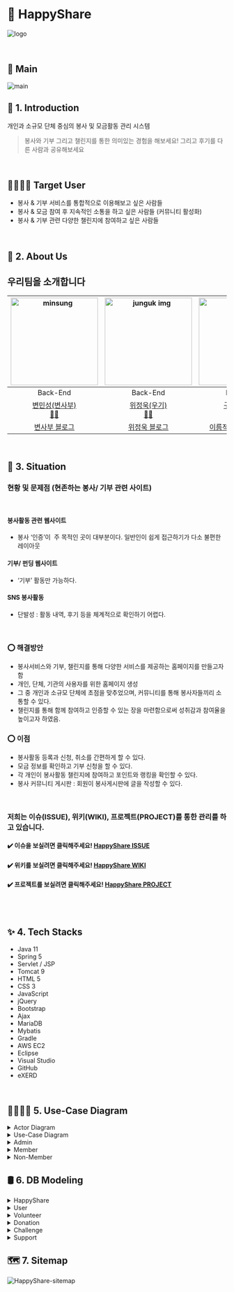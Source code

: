 # 💖 HappyShare 

![logo](https://user-images.githubusercontent.com/86590036/143727485-d17dbc6f-794e-40e6-a368-70279634deb8.jpg)


<br />

## 📌 Main 

![main](https://user-images.githubusercontent.com/86590036/143688493-f45eb512-2a38-4553-b729-7ad1b430c928.gif)



## 🚀 1. Introduction

개인과 소규모 단체 중심의 봉사 및 모금활동 관리 시스템

> 봉사와 기부 그리고 챌린지를 통한 의미있는 경험을 해보세요!  그리고 후기를 다른 사람과 공유해보세요

<br />


## 👨‍👩‍👧‍👦 Target User

- 봉사 & 기부 서비스를 통합적으로 이용해보고 싶은 사람들
- 봉사 & 모금 참여 후 지속적인 소통을 하고 싶은 사람들 (커뮤니티 활성화)
- 봉사 & 기부 관련 다양한 챌린지에 참여하고 싶은 사람들


<br />

## 🌱 2. About Us

## 우리팀을 소개합니다 

|                     <img src="https://avatars.githubusercontent.com/u/86590036?v=4" width=200px alt="minsung"/>                      |                    <img src="https://avatars.githubusercontent.com/u/86589601?v=4" width=200px alt="junguk img"/>                    |                      <img src="https://avatars.githubusercontent.com/u/86590036?v=4" width=200px alt="_"/>                      |                     <img src="https://avatars.githubusercontent.com/u/86590036?v=4" width=200px alt="_">                      |                    <img src="https://avatars.githubusercontent.com/u/86590036?v=4" width=200px alt="_">              |
| :---------------------------------------------------------------------------------------------------------------------------: | :-------------------------------------------------------------------------------------------------------------------------------: | :-----------------------------------------------------------------------------------------------------------------------------------: | :---------------------------------------------------------------------------------------------------------------------------------: | :-------------------------------------------------------------------------------------------------------------------------------: |
|                                                           Back-End                                                            |                                                             Back-End                                                              |                                                               Back-End                                                                |                                                              Back-End                                                               |                                                             Front-End                                                             |
| [변민성(변사부)](https://github.com/minsungbyun) <br> [🙋‍♂️]() | [위정욱(우기)](https://github.com/wejunguk) <br> [👩‍💻]() | [구백연(백구)](https://github.com/baekyeon9) <br> [👨‍💻]() | [이름적어주세요](https://www.naver.com) <br> [👨‍💻]() | [이름적어주세요](https://www.naver.com) <br> [👩‍💻]() | [이름적어주세요](https://www.naver.com) <br> [👨‍💻]() |
|                                           [변사부 블로그](https://enjoydevelop.tistory.com)                                            |                                      [위정욱 블로그](#)                                      |                                             [이름적어주세요 블로그](https://www.naver.com)                                              |                                            [이름적어주세요 블로그](https://www.naver.com)                                             |                                           [이름적어주세요 블로그](https://www.naver.com)                                            |


<br />

## 📝 3. Situation

### 현황 및 문제점 (현존하는 봉사/ 기부 관련 사이트)
<br />

#### 봉사활동 관련 웹사이트 
- 봉사 ‘인증’이  주 목적인 곳이 대부분이다.
일반인이 쉽게 접근하기가 다소 불편한 레이아웃

#### 기부/ 펀딩 웹사이트
- ‘기부’ 활동만 가능하다.

#### SNS 봉사활동 
- 단발성 : 활동 내역, 후기 등을 체계적으로 확인하기 어렵다.
<br />

### ⭕ 해결방안

- 봉사서비스와 기부, 챌린지를 통해 다양한 서비스를 제공하는 홈페이지를 만들고자 함
- 개인, 단체, 기관의 사용자를 위한 홈페이지 생성
- 그 중 개인과 소규모 단체에 초점을 맞추었으며, 커뮤니티를 통해 봉사자들끼리 소통할 수 있다.
- 챌린지를 통해 함께 참여하고 인증할 수 있는 장을 마련함으로써 성취감과 참여율을 높이고자 하였음.

### ⭕ 이점

- 봉사활동 등록과 신청, 취소를 간편하게 할 수 있다.
- 모금 정보를 확인하고 기부 신청을 할 수 있다.
- 각 개인이 봉사활동 챌린지에 참여하고 포인트와 랭킹을 확인할 수 있다.
- 봉사 커뮤니티 게시판 : 회원이 봉사게시판에 글을 작성할 수 있다.

<br />

### 저희는 이슈(ISSUE), 위키(WIKI), 프로젝트(PROJECT)를 통한 관리를 하고 있습니다. <br />

<h4> ✔️ 이슈을 보실려면 클릭해주세요!
<a href='https://github.com/minsungbyun/happy-share/issues'>HappyShare ISSUE</a></h4>
</div>

<h4> ✔️ 위키를 보실려면 클릭해주세요!
<a href='https://github.com/minsungbyun/happy-share/wiki'>HappyShare WIKI</a></h4>
</div>

<h4> ✔️ 프로젝트를 보실려면 클릭해주세요!
<a href='https://github.com/minsungbyun/happy-share/projects/1'>HappyShare PROJECT</a></h4>
</div>

<br />
<br />


## ✨ 4. Tech Stacks

* Java 11
* Spring 5
* Servlet / JSP
* Tomcat 9
* HTML 5
* CSS 3
* JavaScript
* jQuery
* Bootstrap
* Ajax
* MariaDB
* Mybatis
* Gradle
* AWS EC2
* Eclipse
* Visual Studio
* GitHub
* eXERD


<br />

## 👨‍👩‍👧‍👧 5. Use-Case Diagram


<details>
<summary>Actor Diagram</summary>
<img src=https://user-images.githubusercontent.com/86590036/143687386-ce85c809-75ec-455b-a06d-22bc7e512b84.png>

</details>

<details>
<summary>Use-Case Diagram</summary>
<img src=https://user-images.githubusercontent.com/86590036/143687394-82c8a3f3-412d-47d2-812c-b123069eb70d.png>

</details>

<details>
<summary>Admin</summary>
<img src=https://user-images.githubusercontent.com/86590036/143687406-5a605678-9c56-46d6-a7b2-d4efb0b3b987.png>

</details>

<details>
<summary>Member</summary>
<img src=https://user-images.githubusercontent.com/86590036/143687426-27784532-dd53-4e12-88a8-bc55fb9dcb8c.png>

</details>

<details>
<summary>Non-Member</summary>
<img src=https://user-images.githubusercontent.com/86590036/143687433-cac9375e-914b-4651-bc45-f0222fd5f6e3.png>

</details>



## 🛢️ 6. DB Modeling


<details>
<summary>HappyShare</summary>
<img src=https://user-images.githubusercontent.com/86590036/143687090-294ac9c4-405b-468d-a785-aaac02768337.png>

</details>

<details>
<summary>User</summary>
<img src=https://user-images.githubusercontent.com/86590036/143687252-e572ca45-fae0-4db2-ac88-a0f5a716d3ca.png>

</details>

<details>
<summary>Volunteer</summary>
<img src=https://user-images.githubusercontent.com/86590036/143687226-2f2e8be9-b9c1-4014-855a-ff373756a5ea.png>

</details>

<details>
<summary>Donation</summary>
<img src=https://user-images.githubusercontent.com/86590036/143687233-454907ae-7b44-4573-825b-dac6dce21679.png>

</details>

<details>
<summary>Challenge</summary>
<img src=https://user-images.githubusercontent.com/86590036/143687240-6cb39ed4-6047-434e-9582-1817c0fa297d.png>

</details>

<details>
<summary>Support</summary>
<img src=https://user-images.githubusercontent.com/86590036/143687244-461815f9-c793-4598-92b1-e633fdfee9bd.png>

</details>

## 🗺️ 7. Sitemap

![HappyShare-sitemap](https://user-images.githubusercontent.com/86590036/143686970-e3ce5272-a6e8-41b2-b63e-da0b8023928b.png)




<br />
